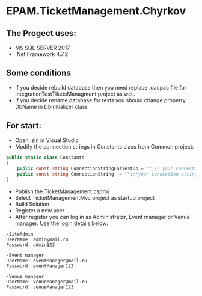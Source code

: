# EPAM.TicketManagement.Chyrkov

## The Progect uses:

* MS SQL SERVER 2017
* .Net Framework 4.7.2

## Some conditions

* If you decide rebuild database then you need replace .dacpac file for IntegrationTestTiketsManagment project as well.
* If you decide rename database for tests you should change property DbName in DbInitializer class

## For start:

* Open .sln in Visual Studio
* Modify the connection strings in Constants class from Common project:

```csharp
public static class Constants
{
	public const string ConnectionStringForTestDb = "";// your connection string for test DB
	public const string ConnectionString  = "";//your connection string for main DB 
}
```

* Publish the TicketManagement.csproj
* Select TicketManagementMvc project as startup project
* Build Solution
* Register a new user
* After register you can log in as Administrator, Event manager or Venue manager. Use the login details below:

```shell
-SiteAdmin 
UserName: admin@mail.ru
Password: admin123

-Event manager 
UserName: eventManager@mail.ru
Password: eventManager123
	
-Venue manager 
UserName: venueManager@mail.ru
Password: venueManager123	
```

